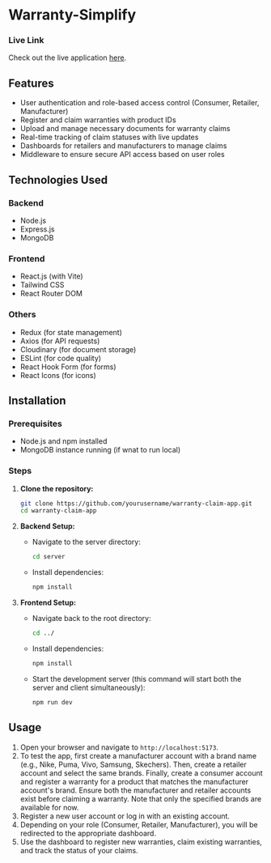 # Warranty-Simplify

### Live Link

Check out the live application [here](https://your-deployed-link.com).

## Features

- User authentication and role-based access control (Consumer, Retailer, Manufacturer)
- Register and claim warranties with product IDs
- Upload and manage necessary documents for warranty claims
- Real-time tracking of claim statuses with live updates
- Dashboards for retailers and manufacturers to manage claims
- Middleware to ensure secure API access based on user roles

## Technologies Used

### Backend

- Node.js
- Express.js
- MongoDB

### Frontend

- React.js (with Vite)
- Tailwind CSS
- React Router DOM

### Others

- Redux (for state management)
- Axios (for API requests)
- Cloudinary (for document storage)
- ESLint (for code quality)
- React Hook Form (for forms)
- React Icons (for icons)

## Installation

### Prerequisites

- Node.js and npm installed
- MongoDB instance running (if wnat to run local)

### Steps

1. **Clone the repository:**

   ```sh
   git clone https://github.com/yourusername/warranty-claim-app.git
   cd warranty-claim-app
   ```

2. **Backend Setup:**

   - Navigate to the server directory:
     ```sh
     cd server
     ```
   - Install dependencies:
     ```sh
     npm install
     ```

3. **Frontend Setup:**

   - Navigate back to the root directory:
     ```sh
     cd ../
     ```
   - Install dependencies:
     ```sh
     npm install
     ```
   - Start the development server (this command will start both the server and client simultaneously):
     ```sh
     npm run dev
     ```

## Usage

1. Open your browser and navigate to `http://localhost:5173`.
2. To test the app, first create a manufacturer account with a brand name (e.g., Nike, Puma, Vivo, Samsung, Skechers). Then, create a retailer account and select the same brands. Finally, create a consumer account and register a warranty for a product that matches the manufacturer account's brand. Ensure both the manufacturer and retailer accounts exist before claiming a warranty. Note that only the specified brands are available for now.
3. Register a new user account or log in with an existing account.
4. Depending on your role (Consumer, Retailer, Manufacturer), you will be redirected to the appropriate dashboard.
5. Use the dashboard to register new warranties, claim existing warranties, and track the status of your claims.
